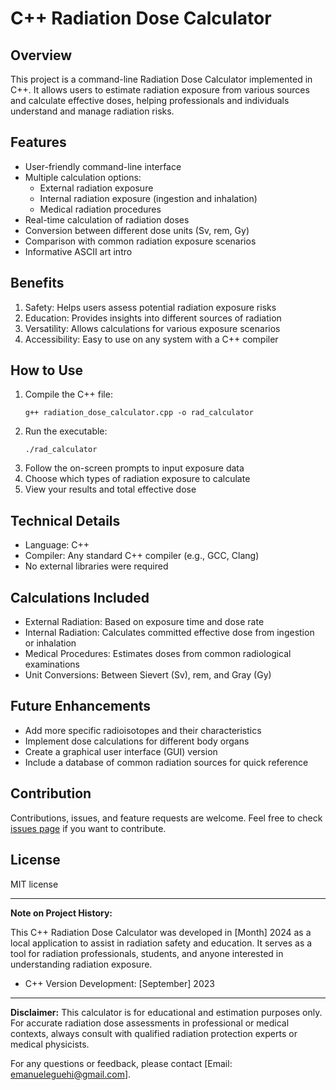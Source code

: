 # C++ Radiation Dose Calculator

## Overview

This project is a command-line Radiation Dose Calculator implemented in C++. It allows users to estimate radiation exposure from various sources and calculate effective doses, helping professionals and individuals understand and manage radiation risks.

## Features

- User-friendly command-line interface
- Multiple calculation options:
  - External radiation exposure
  - Internal radiation exposure (ingestion and inhalation)
  - Medical radiation procedures
- Real-time calculation of radiation doses
- Conversion between different dose units (Sv, rem, Gy)
- Comparison with common radiation exposure scenarios
- Informative ASCII art intro

## Benefits

1. Safety: Helps users assess potential radiation exposure risks
2. Education: Provides insights into different sources of radiation
3. Versatility: Allows calculations for various exposure scenarios
4. Accessibility: Easy to use on any system with a C++ compiler

## How to Use

1. Compile the C++ file:
   ```
   g++ radiation_dose_calculator.cpp -o rad_calculator
   ```
2. Run the executable:
   ```
   ./rad_calculator
   ```
3. Follow the on-screen prompts to input exposure data
4. Choose which types of radiation exposure to calculate
5. View your results and total effective dose

## Technical Details

- Language: C++
- Compiler: Any standard C++ compiler (e.g., GCC, Clang)
- No external libraries were required

## Calculations Included

- External Radiation: Based on exposure time and dose rate
- Internal Radiation: Calculates committed effective dose from ingestion or inhalation
- Medical Procedures: Estimates doses from common radiological examinations
- Unit Conversions: Between Sievert (Sv), rem, and Gray (Gy)

## Future Enhancements

- Add more specific radioisotopes and their characteristics
- Implement dose calculations for different body organs
- Create a graphical user interface (GUI) version
- Include a database of common radiation sources for quick reference

## Contribution

Contributions, issues, and feature requests are welcome. Feel free to check [issues page](https://github.com/Merveille94/Radiation-Dose_Calculator.git) if you want to contribute.

## License

MIT license

---

**Note on Project History:**

This C++ Radiation Dose Calculator was developed in [Month] 2024 as a local application to assist in radiation safety and education. It serves as a tool for radiation professionals, students, and anyone interested in understanding radiation exposure.

- C++ Version Development: [September] 2023

---

**Disclaimer:** This calculator is for educational and estimation purposes only. For accurate radiation dose assessments in professional or medical contexts, always consult with qualified radiation protection experts or medical physicists.

For any questions or feedback, please contact [Email: emanueleguehi@gmail.com].

